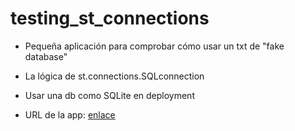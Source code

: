 # testing_st_connections
- Pequeña aplicación para comprobar cómo usar un txt de "fake database"
- La lógica de st.connections.SQLconnection
- Usar una db como SQLite en deployment

- URL de la app: [enlace](https://dbtesting.streamlit.app/)
